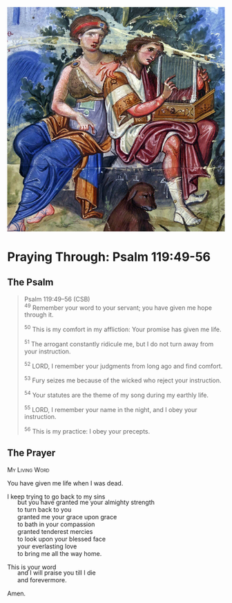 <img class="intro-right" src="art-paris-psalter.jpg">

<style>
  li {list-style-type: none;}
  p + ul {
    margin-top: -18px;
}
</style>

# Praying Through: Psalm 119:49-56

## The Psalm

>Psalm 119:49–56 (CSB)  
><sup>49</sup> Remember your word to your servant; you have given me hope through it. 
>
><sup>50</sup> This is my comfort in my affliction: Your promise has given me life. 
>
><sup>51</sup> The arrogant constantly ridicule me, but I do not turn away from your instruction. 
>
><sup>52</sup> LORD, I remember your judgments from long ago and find comfort. 
>
><sup>53</sup> Fury seizes me because of the wicked who reject your instruction. 
>
><sup>54</sup> Your statutes are the theme of my song during my earthly life. 
>
><sup>55</sup> LORD, I remember your name in the night, and I obey your instruction. 
>
><sup>56</sup> This is my practice: I obey your precepts.

## The Prayer

<div style="font-variant: small-caps;">
My Living Word
</div>

You have given me life when I was dead.

I keep trying to go back to my sins
* but you have granted me your almighty strength
* to turn back to you
* granted me your grace upon grace
* to bath in your compassion
* granted tenderest mercies
* to look upon your blessed face
* your everlasting love
* to bring me all the way home.

This is your word
* and I will praise you till I die
* and forevermore.

Amen.
